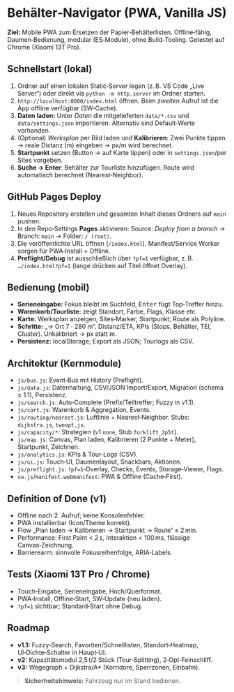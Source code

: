 # Behälter‑Navigator (PWA, Vanilla JS)

**Ziel:** Mobile PWA zum Ersetzen der Papier‑Behälterlisten. Offline‑fähig, Daumen‑Bedienung, modular (ES‑Module), ohne Build‑Tooling. Getestet auf Chrome (Xiaomi 13T Pro).

## Schnellstart (lokal)

1. Ordner auf einen lokalen Static‑Server legen (z. B. VS Code „Live Server“) oder direkt via `python -m http.server` im Ordner starten.
2. `http://localhost:8000/index.html` öffnen. Beim *zweiten* Aufruf ist die App offline verfügbar (SW‑Cache).
3. **Daten laden:** Unter *Daten* die mitgelieferten `data/*.csv` und `data/settings.json` importieren. Alternativ sind Default‑Werte vorhanden.
4. (Optional) *Werksplan* per Bild laden und **Kalibrieren**: Zwei Punkte tippen → reale Distanz (m) eingeben → px/m wird berechnet.
5. **Startpunkt** setzen (Button → auf Karte tippen) oder in `settings.json`/per Sites vorgeben.
6. **Suche → Enter**: Behälter zur Tourliste hinzufügen. Route wird automatisch berechnet (Nearest‑Neighbor).

## GitHub Pages Deploy

1. Neues Repository erstellen und gesamten Inhalt dieses Ordners auf `main` pushen.
2. In den Repo‑Settings **Pages** aktivieren: Source: *Deploy from a branch* → Branch: `main` → Folder: `/ (root)`.
3. Die veröffentlichte URL öffnen (`/index.html`). Manifest/Service Worker sorgen für PWA‑Install + Offline.
4. **Preflight/Debug** ist ausschließlich über `?pf=1` verfügbar, z. B. `…/index.html?pf=1` (lange drücken auf Titel öffnet Overlay).

## Bedienung (mobil)

- **Serieneingabe:** Fokus bleibt im Suchfeld, <kbd>Enter</kbd> fügt Top‑Treffer hinzu.
- **Warenkorb/Tourliste:** zeigt Standort, Farbe, Flags, Klasse etc.
- **Karte:** Werksplan anzeigen, Sites‑Marker, Startpunkt; Route als Polyline.
- **Schritte:** „→ Ort 7 · 280 m“. Distanz/ETA, KPIs (Stops, Behälter, TEI, Cluster). Unkalibriert → px statt m.
- **Persistenz:** localStorage; Export als JSON; Tourlogs als CSV.

## Architektur (Kernmodule)

- `js/bus.js`: Event‑Bus mit History (Preflight).
- `js/data.js`: Datenhaltung, CSV/JSON Import/Export, Migration (schema ≥ 1.1), Persistenz.
- `js/search.js`: Auto‑Complete (Prefix/Teiltreffer; Fuzzy in v1.1).
- `js/cart.js`: Warenkorb & Aggregation, Events.
- `js/routing/nearest.js`: Luftlinie + Nearest‑Neighbor. Stubs: `dijkstra.js`, `twoopt.js`.
- `js/capacity/*`: Strategien (v1 `none`, Stub `forklift_2p5t`).
- `js/map.js`: Canvas, Plan laden, Kalibrieren (2 Punkte + Meter), Startpunkt, Zeichnen.
- `js/analytics.js`: KPIs & Tour‑Logs (CSV).
- `js/ui.js`: Touch‑UI, Daumenlayout, Snackbars, Aktionen.
- `js/preflight.js`: `?pf=1`‑Overlay, Checks, Events, Storage‑Viewer, Flags.
- `sw.js`/`manifest.webmanifest`: PWA & Offline (Cache‑First).

## Definition of Done (v1)

- Offline nach 2. Aufruf; keine Konsolenfehler.
- PWA installierbar (Icon/Theme korrekt).
- Flow „Plan laden → Kalibrieren → Startpunkt → Route“ ≤ 2 min.
- Performance: First Paint < 2 s, Interaktion < 100 ms, flüssige Canvas‑Zeichnung.
- Barrierearm: sinnvolle Fokusreihenfolge, ARIA‑Labels.

## Tests (Xiaomi 13T Pro / Chrome)

- Touch‑Eingabe, Serieneingabe, Hoch/Querformat.
- PWA‑Install, Offline‑Start, SW‑Update (neu laden).
- `?pf=1` sichtbar; Standard‑Start ohne Debug.

## Roadmap

- **v1.1:** Fuzzy‑Search, Favoriten/Schnelllisten, Standort‑Heatmap, UI‑Dichte‑Schalter in Haupt‑UI.
- **v2:** Kapazitätsmodul 2,5 t/2 Stück (Tour‑Splitting), 2‑Opt‑Feinschliff.
- **v3:** Wegegraph + Dijkstra/A* (Korridore, Sperrzonen, Einbahn).

> **Sicherheitshinweis:** Fahrzeug nur im Stand bedienen.
